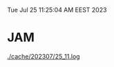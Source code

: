 Tue Jul 25 11:25:04 AM EEST 2023
# JAM
<a href='./cache/202307/25_11.log'>./cache/202307/25_11.log</a>
